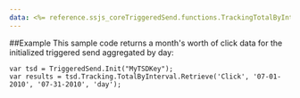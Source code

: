 ```yaml
---
data: <%= reference.ssjs_coreTriggeredSend.functions.TrackingTotalByIntervalRetrieve %>
---
```


##Example
This sample code returns a month's worth of click data for the initialized triggered send aggregated by day:
```
var tsd = TriggeredSend.Init("MyTSDKey");
var results = tsd.Tracking.TotalByInterval.Retrieve('Click', '07-01-2010', '07-31-2010', 'day');
```
